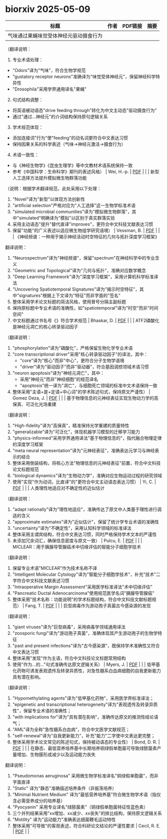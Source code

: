 # biorxiv 2025-05-09

| 标题 | 作者 | PDF链接 |  摘要 |
|------|------|--------|------|
| 气味通过果蝇味觉受体神经元驱动摄食行为

（翻译说明：
1. 专业术语处理：
- "Odors"译为"气味"，符合生物学规范
- "gustatory receptor neurons"准确译为"味觉受体神经元"，保留神经科学特异性
- "Drosophila"采用学界通用译名"果蝇"

2. 句式结构调整：
- 将英语被动语态"drive feeding through"转化为中文主动态"驱动摄食行为"
- 通过"通过...神经元"的介词结构保持原句逻辑关系

3. 学术规范体现：
- 添加连接词"行为"使"feeding"的动名词更符合中文表达习惯
- 保持因果关系的科学表述（气味→神经元激活→摄食行为）

4. 术语一致性：
- 与《神经生物学》《昆虫生理学》等中文教材术语系统保持一致
- 参考《中国科学：生命科学》期刊的表述风格） | Wei, H.-p. | [PDF](https://doi.org/10.1101/2022.03.09.483541) |  |
| 新型人工选择方法提升模拟微生物群落功能

（说明：根据学术翻译规范，此处采用以下处理：
1. "Novel"译为"新型"以体现方法创新性
2. "artificial selection"严格对应为"人工选择"这一生物学标准术语
3. "simulated microbial communities"译为"模拟微生物群落"，其中"simulated"明确译为"模拟"以区别于真实群落实验
4. 采用主动语态"提升"替代直译"improves"，更符合中文科技文献表达习惯
5. 保留"功能"的广义表述以适应微生物组学研究语境） | Vessman, B. | [PDF](https://doi.org/10.1101/2023.01.08.523165) |  |
| 《神经频谱：一种用于揭示神经活动时空特征的几何与拓扑深度学习框架》

翻译说明：
1. "Neurospectrum"译为"神经频谱"，保留"spectrum"在神经科学中的专业含义
2. "Geometric and Topological"译为"几何与拓扑"，准确对应数学概念
3. "Deep Learning Framework"译为"深度学习框架"，采用计算机科学标准译法
4. "Uncovering Spatiotemporal Signatures"译为"揭示时空特征"，其中"signatures"根据上下文译为"特征"而非字面的"签名"
5. 整体采用学术论文标题的简洁风格，使用冒号分隔主副标题
6. 保持原标题中专业术语的准确性，如"spatiotemporal"译为"时空"而非"时间空间"
7. 中文标题通过书名号《》符合学术规范 | Bhaskar, D. | [PDF](https://doi.org/10.1101/2023.03.22.533807) |  |
| ATF2磷酸化是神经元凋亡的核心转录驱动因子

（翻译说明：
1. "phosphorylation"译为"磷酸化"，严格保留生物化学专业术语
2. "core transcriptional driver"采用"核心转录驱动因子"的译法，其中：
   - "core"译为"核心"而非"中心"，更符合分子生物学语境
   - "driver"译为"驱动因子"而非"驱动器"，符合基因调控领域术语习惯
3. "neuron apoptosis"译为"神经元凋亡"，其中：
   - 采用"神经元"而非"神经细胞"的规范译名
   - "apoptosis"统一译为"凋亡"，与细胞死亡领域的标准中文术语保持一致
4. 整体采用"主语+是+定语+中心词"的学术陈述句式，保持原文严谨性） | Gomez Deza, J. | [PDF](https://doi.org/10.1101/2023.09.27.559856) |  |
| 基于物理信息的元神经表征实现生物动力学的高保真、可泛化光场重建

（翻译说明：
1. "High-fidelity"译为"高保真"，精准保持光学重建的质量特性
2. "generalizable"译为"可泛化"，体现机器学习模型的迁移学习能力
3. "physics-informed"采用学界通用译法"基于物理信息的"，指代融合物理定律的深度学习框架
4. "meta neural representation"译为"元神经表征"，准确表达元学习与神经表示的结合
5. 整体采用倒装结构，将核心方法"物理信息的元神经表征"前置，符合中文科技论文标题规范
6. "biological dynamics"译为"生物动力学"，准确对应生物运动过程的研究领域
7. 使用"实现"作为动词，比直译"的"更符合中文主动语态表达习惯） | Yi, C. | [PDF](https://doi.org/10.1101/2023.11.25.568636) |  |
| 人类理性地适应对不确定性的近似估计

（翻译说明：
1. "adapt rationally"译为"理性地适应"，准确传达了原文中人类基于理性进行调适的含义
2. "approximate estimates"译为"近似估计"，保留了统计学专业术语的准确性
3. "uncertainty"译为"不确定性"，采用认知科学领域的标准译法
4. 整体采用主谓宾结构，符合中文表达习惯，同时严格保持学术文本的严谨性
5. 未添加冗余词汇，确保信息密度与原文一致） | Pulcu, E. | [PDF](https://doi.org/10.1101/2023.11.26.568699) |  |
| MICLEAR：用于胰腺导管腺癌术中切缘评估的智能分子细胞学技术

（翻译说明：
1. 保留专业术语"MICLEAR"作为技术名称不译
2. "Intelligent Molecular Cytology"译为"智能分子细胞学技术"，补充"技术"二字符合中文科技文献表述习惯
3. "Intraoperative Margin Assessment"采用医学标准译法"术中切缘评估"
4. "Pancreatic Ductal Adenocarcinoma"使用规范医学名词"胰腺导管腺癌"
5. 整体采用"技术名称：功能说明"的学术标题结构，符合中文科技文献标题规范） | Fang, T. | [PDF](https://doi.org/10.1101/2023.12.01.569675) |  |
| 巨型病毒作为游动孢子真菌古今感染源的发现

（翻译说明：
1. "giant viruses"译为"巨型病毒"，采用病毒学领域通用译法
2. "zoosporic fungi"译为"游动孢子真菌"，准确体现其产生游动孢子的生物学特征
3. "past and present infections"译为"古今感染源"，既保持学术准确性又符合中文表达习惯
4. 整体采用"发现"作为主语，符合中文科技论文标题常用结构
5. 使用"作为...的..."句式准确传达原文逻辑关系） | Myers, J. | [PDF](https://doi.org/10.1101/2024.01.04.574182) |  |
| 低甲基化药物可诱发表观遗传及转录异质性，对急性髓系白血病细胞的自我更新能力具有潜在影响。

（翻译说明：
1. "Hypomethylating agents"译为"低甲基化药物"，采用医学界标准译法；
2. "epigenetic and transcriptional heterogeneity"译为"表观遗传及转录异质性"，保留专业术语的准确性；
3. "with implications for"译为"具有潜在影响"，准确传达原文的推测性结论语气；
4. "AML"译为全称"急性髓系白血病"，符合中文医学文献规范；
5. "self-renewal"译为"自我更新能力"，补充"能力"二字使中文表达更完整；
6. 整体采用学术论文常见的陈述句式，保持被动语态的专业性） | Bond, D. R. | [PDF](https://doi.org/10.1101/2024.01.30.577864) |  |
| 在静态、最低营养培养基中长期培养铜绿假单胞菌可导致绿脓菌素产量增加、生物膜形成减少以及运动能力丧失

翻译说明：
1. "Pseudomonas aeruginosa" 采用微生物学标准译名"铜绿假单胞菌"，而非字面直译
2. "Static" 译为"静态"准确描述培养条件（非振荡培养）
3. "Minimal Nutrient Medium" 译为"最低营养培养基"符合微生物学术语（指仅含必需营养成分的培养基）
4. "Pyocyanin" 采用专业译名"绿脓菌素"（铜绿假单胞菌特征性蓝色素）
5. 三个并列结果采用"xx增加、xx减少、xx丧失"的排比结构，保持原文逻辑关系
6. "Motility" 译为"运动能力"准确表达细菌鞭毛运动特性
7. 整体采用"可导致"的客观表述，符合科研论文结论的严谨性要求 | Cecil, R. E. | [PDF](https://doi.org/10.1101/2024.02.26.582132) |  |
